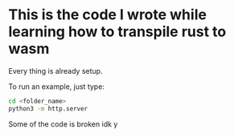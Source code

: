# This is the code I wrote while learning how to transpile rust to wasm

Every thing is already setup.

To run an example, just type:

```bash
cd <folder_name>
python3 -m http.server
```
Some of the code is broken idk y
